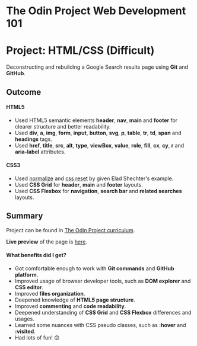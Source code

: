 # The Odin Project Web Development 101
# Project: HTML/CSS (Difficult)
  Deconstructing and rebuilding a Google Search results page using **Git** and **GitHub**.
## Outcome
#### HTML5
* Used HTML5 semantic elements **header**, **nav**, **main** and **footer** for clearer structure and better readability.
* Used **div**, **a**, **img**, **form**, **input**, **button**, **svg**, **p**, **table**, **tr**, **td**, **span** and **headings** tags.
* Used **href**, **title**, **src**, **alt**, **type**, **viewBox**, **value**, **role**, **fill**, **cx**, **cy**, **r** and **aria-label** attributes.
#### CSS3
* Used [normalize](https://github.com/necolas/normalize.css) and [css reset](https://medium.com/@elad/normalize-css-or-css-reset-9d75175c5d1e) by given Elad Shechter's example.
* Used **CSS Grid** for **header**, **main** and **footer** layouts.
* Used **CSS Flexbox** for **navigation**, **search bar** and **related searches** layouts.
## Summary
Project can be found in [The Odin Project curriculum](https://www.theodinproject.com/courses/web-development-101/lessons/html-css).

**Live preview** of the page is [here](https://mooniiDev.github.io/google-search-results-page).

#### What benefits did I get?
* Got comfortable enough to work with **Git commands** and **GitHub platform**.
* Improved usage of browser developer tools, such as **DOM explorer** and **CSS editor**.
* Improved **files organization**.
* Deepened knowledge of **HTML5 page structure**.
* Improved **commenting** and **code readability**.
* Deepened understanding of **CSS Grid** and **CSS Flexbox** differences and usages.
* Learned some nuances with CSS pseudo classes, such as **:hover** and **:visited**.
* Had lots of fun! 😊
